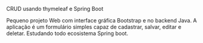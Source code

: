 CRUD usando thymeleaf e Spring Boot

Pequeno projeto Web com interface gráfica Bootstrap e no backend Java. A aplicação é um formulário simples capaz de cadastrar, salvar, editar e deletar. Estudando todo ecosistema Spring boot.

